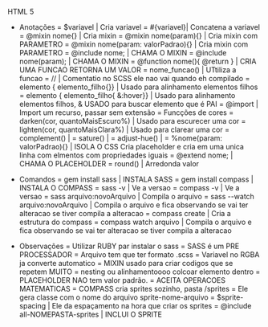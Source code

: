 HTML 5
* Anotações
  = $variavel | Cria variavel
    = #{variavel}| Concatena a variavel
  = @mixin nome{} | Cria mixin
    = @mixin nome(param){} | Cria mixin com PARAMETRO
    =  @mixin nome(param: valorPadrao){} | Cria mixin com PARAMETRO
      = @include nome; | CHAMA O MIXIN
      = @include nome(param); | CHAMA O MIXIN
  = @function nome(){ @return } | CRIA UMA FUNCAO RETORNA UM VALOR
    = nome_funcao() | UTtiliza a funcao
  = // | Comentatio no SCSS ele nao vai quando eh compilado
  = elemento { elemento_filho{}} | Usado para alinhamento elementos filhos
  = elemento { elemento_filho{ &:hover}} | Usado para alinhamento elementos filhos, & USADO para buscar elemento que é PAI
  = @import | Import um recurso, passar sem extensão
  = Funcções de cores
    = darken(cor, quantoMaisEscuro%) | Usado para escurecer uma cor
    = lighten(cor, quantoMaisClara%) | Usado para clarear uma cor
    = complement() |
    = sature()  |
    = adjust-hue() |
    =  %nome(param: valorPadrao){} | ISOLA O CSS Cria placeholder e cria em uma unica linha com elmentos com propriedades iguais
      = @extend nome; | CHAMA O PLACEHOLDER
  = round() | Arredonda valor


* Comandos
  = gem install sass | INSTALA SASS
  = gem install compass | INSTALA O COMPASS
  = sass -v | Ve a versao
  = compass -v | Ve a versao
  = sass arquivo:novoArquivo | Compila o arquivo
  = sass --watch arquivo:novoArquivo | Compila o arquivo e fica observando se vai ter alteracao se tiver compila a alteracao
  = compass create | Cria a estrutura do compass
    = compass watch arquivo | Compila o arquivo e fica observando se vai ter alteracao se tiver compila a alteracao



* Observações
  = Utilizar RUBY par instalar o sass
  = SASS é um PRE PROCESSADOR
  = Arquivo tem que ter formato .scss
  = Variavel no RGBA ja converte automatico
  = MIXIN usado para criar codigos que se repetem MUITO
  = nesting ou alinhamentoooo colcoar elemento dentro
  = PLACEHOLDER NAO tem valor padrão.
  = ACEITA OPERACOES MATEMATICAS
  = COMPASS cria sprites sozinho, pasta /sprites
    = Ele gera classe com o nome do arquivo sprite-nome-arquivo
    = $sprite-spacing | Ele da espaçamento na hora que criar os sprites
    = @include all-NOMEPASTA-sprites | INCLUI O SPRITE
